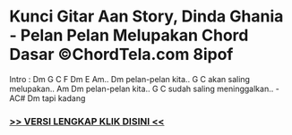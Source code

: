 
 # Kunci Gitar Aan Story, Dinda Ghania - Pelan Pelan Melupakan Chord Dasar ©ChordTela.com 8ipof


Intro : Dm G C F Dm E Am.. Dm pelan-pelan kita.. G C akan saling melupakan.. Am Dm pelan-pelan kita.. G C sudah saling meninggalkan.. -AC# Dm tapi kadang

###  <a href="https://shortlighzx.web.app?sq=Kunci Gitar Aan Story, Dinda Ghania - Pelan Pelan Melupakan Chord Dasar ©ChordTela.com"> >> VERSI LENGKAP KLIK DISINI << </a>
